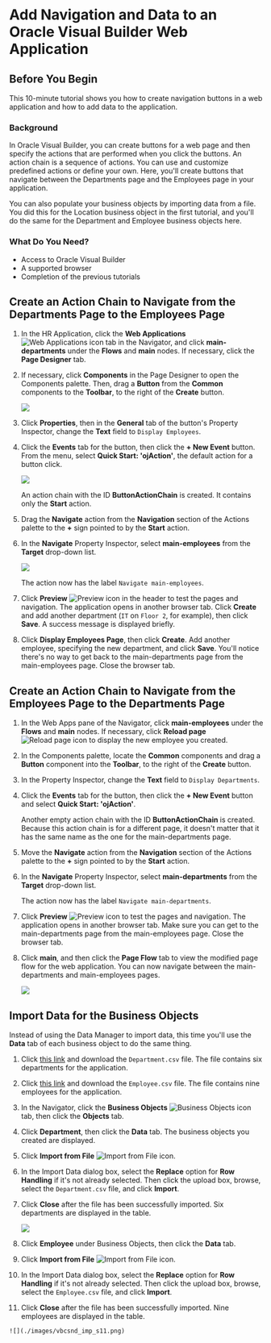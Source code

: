 # Add Navigation and Data to an Oracle Visual Builder Web Application

## Before You Begin

This 10-minute tutorial shows you how to create navigation buttons in a web application and how to add data to the application.

### Background

In Oracle Visual Builder, you can create buttons for a web page and then specify the actions that are performed when you click the buttons. An action chain is a sequence of actions. You can use and customize predefined actions or define your own. Here, you'll create buttons that navigate between the Departments page and the Employees page in your application.

You can also populate your business objects by importing data from a file. You did this for the Location business object in the first tutorial, and you'll do the same for the Department and Employee business objects here.

### What Do You Need?

-   Access to Oracle Visual Builder
-   A supported browser
-   Completion of the previous tutorials

## Create an Action Chain to Navigate from the Departments Page to the Employees Page

1.  In the HR Application, click the **Web Applications** ![Web Applications icon](./images/vbcsnd_webapp_icon.png) tab in the Navigator, and click **main-departments** under the **Flows** and **main** nodes. If necessary, click the **Page Designer** tab.
2.  If necessary, click **Components** in the Page Designer to open the Components palette. Then, drag a **Button** from the **Common** components to the **Toolbar**, to the right of the **Create** button.

    ![](./images/vbcsnd_cse_s2.png)

3.  Click **Properties**, then in the **General** tab of the button's Property Inspector, change the **Text** field to `Display Employees`.
4.  Click the **Events** tab for the button, then click the **\+ New Event** button. From the menu, select **Quick Start: 'ojAction'**, the default action for a button click.

    ![](./images/vbcsnd_cse_s4.png)

    An action chain with the ID **ButtonActionChain** is created. It contains only the **Start** action.

5.  Drag the **Navigate** action from the **Navigation** section of the Actions palette to the **+** sign pointed to by the **Start** action.
6.  In the **Navigate** Property Inspector, select **main-employees** from the **Target** drop-down list.

    ![](./images/vbcsnd_cse_s6.png)

    The action now has the label `Navigate main-employees`.

7.  Click **Preview** ![Preview icon](./images/vbcsnd_run_icon.png) in the header to test the pages and navigation. The application opens in another browser tab. Click **Create** and add another department (`IT` on `Floor 2`, for example), then click **Save**. A success message is displayed briefly.
8.  Click **Display Employees Page**, then click **Create**. Add another employee, specifying the new department, and click **Save**. You'll notice there's no way to get back to the main-departments page from the main-employees page. Close the browser tab.

## Create an Action Chain to Navigate from the Employees Page to the Departments Page

1.  In the Web Apps pane of the Navigator, click **main-employees** under the **Flows** and **main** nodes. If necessary, click **Reload page** ![Reload page icon](./images/vbcsnd_refresh_icon.png) to display the new employee you created.
2.  In the Components palette, locate the **Common** components and drag a **Button** component into the **Toolbar**, to the right of the **Create** button.
3.  In the Property Inspector, change the **Text** field to `Display Departments`.
4.  Click the **Events** tab for the button, then click the **+ New Event** button and select **Quick Start: 'ojAction'**.

    Another empty action chain with the ID **ButtonActionChain** is created. Because this action chain is for a different page, it doesn't matter that it has the same name as the one for the main-departments page.

5.  Move the **Navigate** action from the **Navigation** section of the Actions palette to the **+** sign pointed to by the **Start** action.
6.  In the **Navigate** Property Inspector, select **main-departments** from the **Target** drop-down list.

    The action now has the label `Navigate main-departments`.

7.  Click **Preview** ![Preview icon](./images/vbcsnd_run_icon.png) to test the pages and navigation. The application opens in another browser tab. Make sure you can get to the main-departments page from the main-employees page. Close the browser tab.
8.  Click **main**, and then click the **Page Flow** tab to view the modified page flow for the web application. You can now navigate between the main-departments and main-employees pages.

    ![](./images/vbcsnd_cpc_s9.png)


## Import Data for the Business Objects

Instead of using the Data Manager to import data, this time you'll use the **Data** tab of each business object to do the same thing.

1.  Click [this link](./files/Department.csv) and download the `Department.csv` file. The file contains six departments for the application.
2.  Click [this link](./files/Employee.csv) and download the `Employee.csv` file. The file contains nine employees for the application.
3.  In the Navigator, click the **Business Objects** ![Business Objects icon](./images/vbcsnd_bo_icon.png) tab, then click the **Objects** tab.
4.  Click **Department**, then click the **Data** tab. The business objects you created are displayed.
5.  Click **Import from File** ![Import from File icon](./images/vbcsnd_import_icon_transp.png).
6.  In the Import Data dialog box, select the **Replace** option for **Row Handling** if it's not already selected. Then click the upload box, browse, select the `Department.csv` file, and click **Import**.
7.  Click **Close** after the file has been successfully imported. Six departments are displayed in the table.

    ![](./images/vbcsnd_imp_s7.png)

8.  Click **Employee** under Business Objects, then click the **Data** tab.
9.  Click **Import from File** ![Import from File icon](./images/vbcsnd_import_icon_transp.png).
10.  In the Import Data dialog box, select the **Replace** option for **Row Handling** if it's not already selected. Then click the upload box, browse, select the `Employee.csv` file, and click **Import**.
11.  Click **Close** after the file has been successfully imported. Nine employees are displayed in the table.

    ![](./images/vbcsnd_imp_s11.png)
